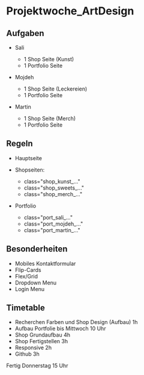 # Projektwoche_ArtDesign

## Aufgaben

- Sali
  - 1 Shop Seite (Kunst)
  - 1 Portfolio Seite

- Mojdeh
  - 1 Shop Seite (Leckereien)
  - 1 Portfolio Seite
- Martin
  - 1 Shop Seite (Merch)
  - 1 Portfolio Seite

## Regeln

- Hauptseite

- Shopseiten:
  - class="shop_kunst_..."
  - class="shop_sweets_..."
  - class="shop_merch_..."

- Portfolio
  - class="port_sali_..."
  - class="port_mojdeh_..."
  - class="port_martin_..."

## Besonderheiten

- Mobiles Kontaktformular
- Flip-Cards
- Flex/Grid
- Dropdown Menu
- Login Menu

## Timetable

- Recherchen Farben und Shop Design (Aufbau) 1h
- Aufbau Portfolie bis Mittwoch 10 Uhr
- Shop Grundaufbau 4h
- Shop Fertigstellen 3h
- Responsive 2h
- Github 3h

Fertig Donnerstag 15 Uhr

